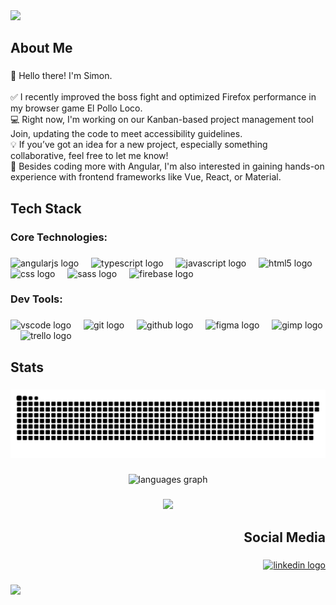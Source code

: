<div>
  <img style="100%" src="https://capsule-render.vercel.app/api?type=waving&height=124&section=header&reversal=false&text=SimCommit&fontSize=71&fontColor=0d1016&fontAlign=73.5&fontAlignY=50&rotate=0&stroke=-&descSize=20&descAlign=50&descAlignY=50&textBg=false&color=70a4fc"  />
</div>

###

<h2 align="left">About Me</h2>

###

<p align="left">🦊 Hello there! I'm Simon.<br><br>✅ I recently improved the boss fight and optimized Firefox performance in my browser game El Pollo Loco.<br>💻 Right now, I'm working on our Kanban-based project management tool Join, updating the code to meet accessibility guidelines.<br>💡 If you’ve got an idea for a new project, especially something collaborative, feel free to let me know!<br>🌱 Besides coding more with Angular, I'm also interested in gaining hands-on experience with frontend frameworks like Vue, React, or Material.</p>

###

<h2 align="left">Tech Stack</h2>

###

<h3 align="left">Core Technologies:</h3>

###

<div align="left">
  <img src="https://cdn.jsdelivr.net/gh/devicons/devicon/icons/angularjs/angularjs-original.svg" height="40" alt="angularjs logo"  />
  <img width="12" />
  <img src="https://cdn.jsdelivr.net/gh/devicons/devicon/icons/typescript/typescript-original.svg" height="40" alt="typescript logo"  />
  <img width="12" />
  <img src="https://cdn.jsdelivr.net/gh/devicons/devicon/icons/javascript/javascript-original.svg" height="40" alt="javascript logo"  />
  <img width="12" />
  <img src="https://cdn.jsdelivr.net/gh/devicons/devicon/icons/html5/html5-original.svg" height="40" alt="html5 logo"  />
  <img width="12" />
  <img src="https://cdn.jsdelivr.net/gh/devicons/devicon/icons/css3/css3-original.svg" height="40" alt="css logo"  />
  <img width="12" />
  <img src="https://cdn.jsdelivr.net/gh/devicons/devicon/icons/sass/sass-original.svg" height="40" alt="sass logo"  />
  <img width="12" />
  <img src="https://cdn.jsdelivr.net/gh/devicons/devicon/icons/firebase/firebase-plain.svg" height="40" alt="firebase logo"  />
</div>

###

<h3 align="left">Dev Tools:</h3>

###

<div align="left">
  <img src="https://cdn.jsdelivr.net/gh/devicons/devicon/icons/vscode/vscode-original.svg" height="40" alt="vscode logo"  />
  <img width="12" />
  <img src="https://cdn.simpleicons.org/git/F05032" height="40" alt="git logo"  />
  <img width="12" />
  <img src="https://cdn.jsdelivr.net/gh/devicons/devicon/icons/github/github-original.svg" height="40" alt="github logo"  />
  <img width="12" />
  <img src="https://cdn.jsdelivr.net/gh/devicons/devicon/icons/figma/figma-original.svg" height="40" alt="figma logo"  />
  <img width="12" />
  <img src="https://cdn.jsdelivr.net/gh/devicons/devicon/icons/gimp/gimp-original.svg" height="40" alt="gimp logo"  />
  <img width="12" />
  <img src="https://cdn.jsdelivr.net/gh/devicons/devicon/icons/trello/trello-plain.svg" height="40" alt="trello logo"  />
</div>

###

<h2 align="left">Stats</h2>

###

<img src="https://raw.githubusercontent.com/SimCommit/SimCommit/output/snake-dark.svg" alt="Snake animation" />

###

<div align="center">
  <img src="https://github-readme-stats.vercel.app/api/top-langs?username=SimCommit&locale=en&hide_title=false&layout=compact&card_width=320&langs_count=6&theme=dark&hide_border=true&order=2" height="180" alt="languages graph"  />
</div>

###

<div align="center">
  <img src="https://visitor-badge.laobi.icu/badge?page_id=SimCommit.SimCommit&left_color=steelblue&right_color=coral&left_text=Nice%20People"  />
</div>

###

<h2 align="right">Social Media</h2>

###

<div align="right">
  <a href="https://www.linkedin.com/in/simon-fuchs-net/">
    <img src="https://raw.githubusercontent.com/maurodesouza/profile-readme-generator/master/src/assets/icons/social/linkedin/default.svg" width="52" height="40" alt="linkedin logo"  />
  </a>
</div>

###

<div>
  <img style="100%" src="https://capsule-render.vercel.app/api?type=slice&height=69&section=footer&reversal=false&fontSize=70&fontColor=ff834f&fontAlign=50&fontAlignY=50&stroke=-&descSize=20&descAlign=50&descAlignY=50&color=4d70aa"  />
</div>

###
